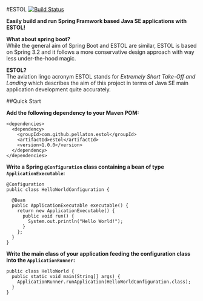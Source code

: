 #ESTOL [![Build Status](https://travis-ci.org/pellaton/estol.png?branch=master)](https://travis-ci.org/pellaton/estol)

**Easily build and run Spring Framwork based Java SE applications with ESTOL!**

**What about spring boot?**<br/>
While the general aim of Spring Boot and ESTOL are similar, ESTOL is based on Spring 3.2 
and it follows a more conservative design approach with way less under-the-hood magic.


**ESTOL?**<br/>
The aviation lingo acronym ESTOL  stands for <i>Extremely Short Take-Off and Landing</i>
which describes the aim of this project in terms of Java SE main application development 
quite accurately.

##Quick Start

**Add the following dependency to your Maven POM:**

    <dependencies>
      <dependency>
        <groupId>com.github.pellaton.estol</groupId>
        <artifactId>estol</artifactId>
        <version>1.0.0</version>
      </dependency>
    </dependencies>

**Write a Spring <code>@Configuration</code> class containing a bean of type <code>ApplicationExecutable</code>:**

    @Configuration
    public class HelloWorldConfiguration {
  
      @Bean
      public ApplicationExecutable executable() {
        return new ApplicationExecutable() {
          public void run() {
            System.out.println("Hello World!");
          }
        };
      }
    }

**Write the main class of your application feeding the configuration class into the <code>ApplicationRunner</code>:**

    public class HelloWorld {
      public static void main(String[] args) {
        ApplicationRunner.runApplication(HelloWorldConfiguration.class);
      } 
    }


